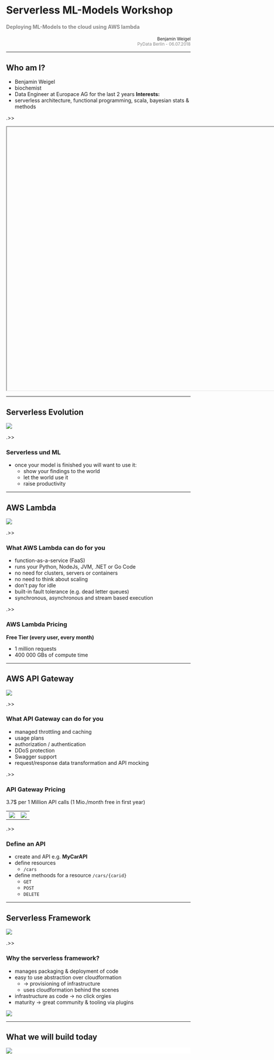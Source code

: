 # Serverless ML-Models Workshop

<h4 style="color:#888888">Deploying ML-Models to the cloud using AWS lambda</h4>

<div style="text-align:right">
<small>Benjamin Weigel</small>
</div>
<div style="text-align:right;color:#888888">
<small>
PyData Berlin - 06.07.2018
</small>
</div>

---

## Who am I?

- Benjamin Weigel
- biochemist
- Data Engineer at Europace AG for the last 2 years
**Interests:**
- serverless architecture, functional programming, scala, bayesian stats & methods

.>>

<iframe width="1280px" height="720px" data-src="https://www.europace.de/"></iframe>

---

## Serverless Evolution

<img src="images/serverless_evolution.png">

.>>

### Serverless und ML

- once your model is finished you will want to use it: 
    - show your findings to the world
    - let the world use it 
    - raise productivity    



---

## AWS Lambda 

<img src="images/aws_lambda_workflow.png">

.>>

### What AWS Lambda can do for you

- function-as-a-service (FaaS)
- runs your Python, NodeJs, JVM, .NET or Go Code
- no need for clusters, servers or containers
- no need to think about scaling 
- don't pay for idle
- built-in fault tolerance (e.g. dead letter queues)
- synchronous, asynchronous and stream based execution

.>>

### AWS Lambda Pricing

**Free Tier (every user, every month)**
 - 1 million requests
 - 400 000 GBs of compute time
  

---

## AWS API Gateway

<img src="images/api_gw_call_flow.png">

.>>

### What API Gateway can do for you

- managed throttling  and caching
- usage plans
- authorization / authentication
- DDoS protection
- Swagger support
- request/response data transformation and API mocking

.>>

### API Gateway Pricing

3.7$ per 1 Million API calls (1 Mio./month free in first year)

<section>
	<table>
        <tbody><tr>
            <td><img src="images/api_gw_cost_1.png"></td>
            <td><img src="images/api_gw_cost_2.png"></td>
        </tr></tbody>
    </table>
</section>

.>>

### Define an API

- create and API e.g. **MyCarAPI**
- define resources  
    - `/cars`
- define methoods for a resource `/cars/{carid}`
    - `GET`
    - `POST`
    - `DELETE`    

---

## Serverless Framework

<img src="images/sls_1.png">

.>>

### Why the serverless framework?

- manages packaging & deployment of code    
- easy to use abstraction over cloudformation
    - &rarr; provisioning of infrastructure
    - uses cloudformation behind the scenes
- infrastructure as code &rarr; no click orgies
- maturity &rarr; great community & tooling via plugins
    
<img src="images/sls_2.png">

---

## What we will build today

<div style="background:#ffffff">
<img src="images/architecture.svg" style="background:#ffffff">
</div>